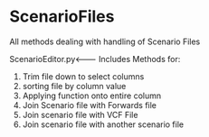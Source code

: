 # ScenarioFiles
All methods dealing with handling of Scenario Files

ScenarioEditor.py<--- Includes Methods for:
1. Trim file down to select columns
2. sorting file by column value
3. Applying function onto entire column
4. Join Scenario file with Forwards file
5. Join scenario file with VCF File
6. Join scenario file with another scenario file
  
  
